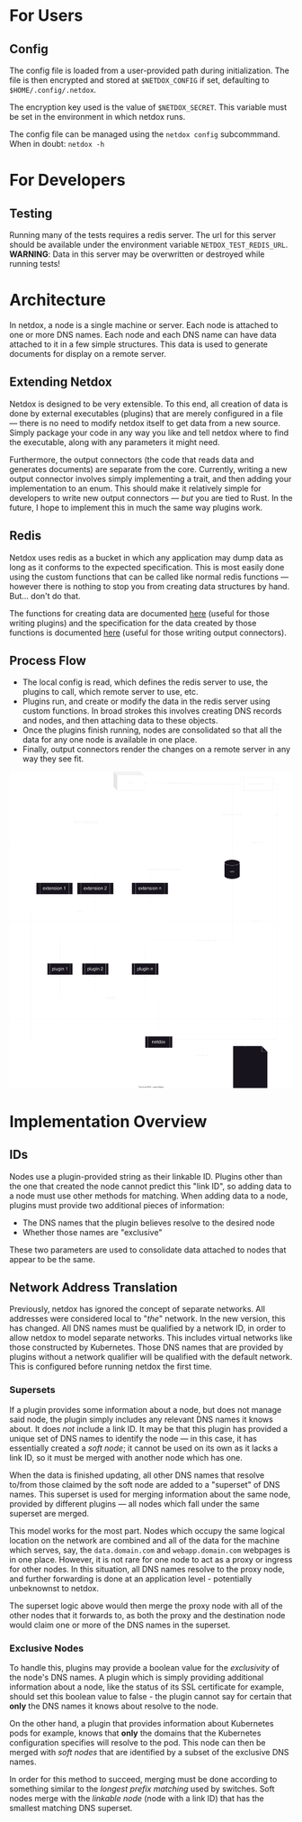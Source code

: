 # For Users
## Config

The config file is loaded from a user-provided path during initialization. The file is then encrypted and stored at `$NETDOX_CONFIG` if set, defaulting to `$HOME/.config/.netdox`.

The encryption key used is the value of `$NETDOX_SECRET`. This variable must be set in the environment in which netdox runs.

The config file can be managed using the `netdox config` subcommmand. When in doubt: `netdox -h`

# For Developers
## Testing

Running many of the tests requires a redis server. The url for this server should be available under the environment variable `NETDOX_TEST_REDIS_URL`. **WARNING**: Data in this server may be overwritten or destroyed while running tests!

# Architecture
In netdox, a node is a single machine or server. Each node is attached to one or more DNS names. Each node and each DNS name can have data attached to it in a few simple structures. This data is used to generate documents for display on a remote server.

## Extending Netdox
Netdox is designed to be very extensible. To this end, all creation of data is done by external executables (plugins) that are merely configured in a file — there is no need to modify netdox itself to get data from a new source. Simply package your code in any way you like and tell netdox where to find the executable, along with any parameters it might need.  

Furthermore, the output connectors (the code that reads data and generates documents) are separate from the core. Currently, writing a new output connector involves simply implementing a trait, and then adding your implementation to an enum. This should make it relatively simple for developers to write new output connectors — *but* you are tied to Rust. In the future, I hope to implement this in much the same way plugins work.

## Redis
Netdox uses redis as a bucket in which any application may dump data as long as it conforms to the expected specification. This is most easily done using the custom functions that can be called like normal redis functions — however there is nothing to stop you from creating data structures by hand. But... don't do that.

The functions for creating data are documented [here](docs/functions.md) (useful for those writing plugins) and the specification for the data created by those functions is documented [here](docs/data.md) (useful for those writing output connectors).

## Process Flow
+ The local config is read, which defines the redis server to use, the plugins to call, which remote server to use, etc.
+ Plugins run, and create or modify the data in the redis server using custom functions. In broad strokes this involves creating DNS records and nodes, and then attaching data to these objects.
+ Once the plugins finish running, nodes are consolidated so that all the data for any one node is available in one place.
+ Finally, output connectors render the changes on a remote server in any way they see fit.
  
![Netdox/Redis Architecture](netdox-redis-arch.drawio.svg)

# Implementation Overview

## IDs

Nodes use a plugin-provided string as their linkable ID. 
Plugins other than the one that created the node cannot predict this "link ID", so adding data to a node must use other methods for matching.
When adding data to a node, plugins must provide two additional pieces of information:
+ The DNS names that the plugin believes resolve to the desired node 
+ Whether those names are "exclusive"

These two parameters are used to consolidate data attached to nodes that appear to be the same.

## Network Address Translation

Previously, netdox has ignored the concept of separate networks. All addresses were considered local to "*the*" network.
In the new version, this has changed. All DNS names must be qualified by a network ID, in order to allow netdox to model separate networks. This includes virtual networks like those constructed by Kubernetes.
Those DNS names that are provided by plugins without a network qualifier will be qualified with the default network. This is configured before running netdox the first time.


### Supersets

If a plugin provides some information about a node, but does not manage said node, the plugin simply includes any relevant DNS names it knows about. It does *not* include a link ID.  It may be that this plugin has provided a unique set of DNS names to identify the node — in this case, it has essentially created a *soft node*; it cannot be used on its own as it lacks a link ID, so it must be merged with another node which has one. 

When the data is finished updating, all other DNS names that resolve to/from those claimed by the soft node are added to a "superset" of DNS names. This superset is used for merging information about the same node, provided by different plugins — all nodes which fall under the same superset are merged.

This model works for the most part. Nodes which occupy the same logical location on the network are combined and all of the data for the machine which serves, say, the `data.domain.com` and `webapp.domain.com` webpages is in one place. However, it is not rare for one node to act as a proxy or ingress for other nodes. In this situation, all DNS names resolve to the proxy node, and further forwarding is done at an application level - potentially unbeknownst to netdox.

The superset logic above would then merge the proxy node with all of the other nodes that it forwards to, as both the proxy and the destination node would claim one or more of the DNS names in the superset.

### Exclusive Nodes

To handle this, plugins may provide a boolean value for the *exclusivity* of the node's DNS names. A plugin which is simply providing additional information about a node, like the status of its SSL certificate for example, should set this boolean value to false - the plugin cannot say for certain that **only** the DNS names it knows about resolve to the node.

On the other hand, a plugin that provides information about Kubernetes pods for example, knows that **only** the domains that the Kubernetes configuration specifies will resolve to the pod.
This node can then be merged with *soft nodes* that are identified by a subset of the exclusive DNS names.

In order for this method to succeed, merging must be done according to something similar to  the *longest prefix matching* used by switches. Soft nodes merge with the *linkable node* (node with a link ID) that has the smallest matching DNS superset.
